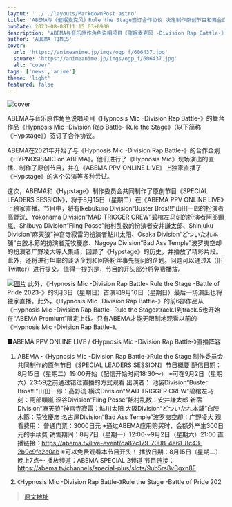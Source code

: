 ```yaml
---
layout: '../../layouts/MarkdownPost.astro'
title: 'ABEMA与《催眠麦克风》Rule the Stage签订合作协议 决定制作原创节目和舞台直播等'
pubDate: 2023-08-08T11:15:03+0900
description: 'ABEMA与音乐原作角色说唱项目《催眠麦克风 -Division Rap Battle-》的舞台作品《催眠麦克风 -Division Rap Battle-》Rule the Stage》（以下简称《催眠麦克风 -Division Rap Battle-》Rule the Stage》）签订合作协议...'
author: 'ABEMA TIMES'
cover:
  url: 'https://animeanime.jp/imgs/ogp_f/606437.jpg'
  square: 'https://animeanime.jp/imgs/ogp_f/606437.jpg'
  alt: "cover"
tags: ['news','anime']
theme: 'light'
featured: false
---
```


![cover](https://animeanime.jp/imgs/ogp_f/606437.jpg)

ABEMA与音乐原作角色说唱项目《Hypnosis Mic -Division Rap Battle-》的舞台作品《Hypnosis Mic -Division Rap Battle- Rule the Stage》（以下简称《Hypstage》）签订了合作协议。

ABEMA在2021年开始了与《Hypnosis Mic -Division Rap Battle-》的合作企划《HYPNOSISMIC on ABEMA》。他们进行了《Hypnosis Mic》现场演出的直播、制作了原创节目，并在《ABEMA PPV ONLINE LIVE》上独家直播了《Hypstage》的各个公演等多种尝试。

这次，ABEMA和《Hypstage》制作委员会共同制作了原创节目《SPECIAL LEADERS SESSION》，将于8月15日（星期二）在《ABEMA PPV ONLINE LIVE》上独家直播。节目中，将有Ikebukuro Division“Buster Bros!!!”山田一郎的扮演者高野洸、Yokohama Division“MAD TRIGGER CREW”碧棺左马刻的扮演者阿部顕嵐、Shibuya Division“Fling Posse”飴村乱数的扮演者安井謙太郎、Shinjuku Division“麻天狼”神宫寺寂雷的扮演者鮎川太阳、Osaka Division“どついたれ本舗”白胶木簓的扮演者荒牧慶彦、Nagoya Division“Bad Ass Temple”波罗夷空却的扮演者广野凌大等人集结，回顾了《Hypstage》的历史，并播放了精彩片段。此外，还将进行坦率的谈话企划和回答粉丝事先提问的企划。问题可以通过X（旧Twitter）进行提交。值得一提的是，节目的开头部分将免费播放。

[![图片](https://abema.tv/video/title/527-610?utm_campaign=others_times_10090511_ap_free_series_527-610&utm_medium=web&utm_source=abematimes)](https://abema.tv/video/title/527-610?utm_campaign=others_times_10090511_ap_free_series_527-610&utm_medium=web&utm_source=abematimes)
此外，《Hypnosis Mic -Division Rap Battle- Rule the Stage -Battle of Pride 2023-》的9月3日（星期日）首演和9月10日（星期日）最后一场演出也将独家直播。此外，《Hypnosis Mic -Division Rap Battle-》的前6部作品从《Hypnosis Mic -Division Rap Battle- Rule the Stage》track.1到track.5也开始在“ABEMA Premium”限定上线。只有ABEMA才能无限制地观看以前的《Hypnosis Mic -Division Rap Battle-》。

■ABEMA PPV ONLINE LIVE / 《Hypnosis Mic -Division Rap Battle-》直播阵容
1) ABEMA・《Hypnosis Mic -Division Rap Battle-》Rule the Stage 制作委员会共同制作的原创节目《SPECIAL LEADERS SESSION》节目概要
配信日期：8月15日（星期二）19:00开始（配信开始时间18:30～）
※可在9月2日（星期六）23:59之前通过错过直播的方式观看
出演者：
池袋Division“Buster Bros!!!”山田一郎：高野洸
横滨Division“MAD TRIGGER CREW”碧棺左马刻：阿部顕嵐
涩谷Division“Fling Posse”飴村乱数：安井謙太郎
新宿Division“麻天狼”神宫寺寂雷：鮎川太阳
大阪Division“どついたれ本舗”白胶木簓：荒牧慶彦
名古屋Division“Bad Ass Temple”波罗夷空却：广野凌大
观看费用：
普通门票：3000日元
※通过ABEMA应用购买时，会额外产生300日元的手续费
销售期间：8月7日（星期一）12:00～9月2日（星期六）21:00
直播链接：<a href="https://abema.tv/live-event/da82c179-7008-4e61-8c43-2b0c9fc2c0ab?utm_campaign=others_times_10090511_ap_free_live-event_da82c179-7008-4e61-8c43-2b0c9fc2c0ab&amp;utm_medium=web&amp;utm_source=abematimes">https://abema.tv/live-event/da82c179-7008-4e61-8c43-2b0c9fc2c0ab</a>
※可以免费观看本节目开头！
播放日期：8月15日（星期二）晚上7点～
播放频道：ABEMA SPECIAL 2频道
节目链接：<a href="https://abema.tv/channels/special-plus/slots/9ub5rs8vBgxn8F?utm_campaign=others_times_10090511_ap_free_slots_9ub5rs8vBgxn8F&amp;utm_medium=web&amp;utm_source=abematimes">https://abema.tv/channels/special-plus/slots/9ub5rs8vBgxn8F</a>

2) 《Hypnosis Mic -Division Rap Battle-》Rule the Stage -Battle of Pride 202

>[原文地址](https://animeanime.jp/article/2023/08/08/79153.html)  